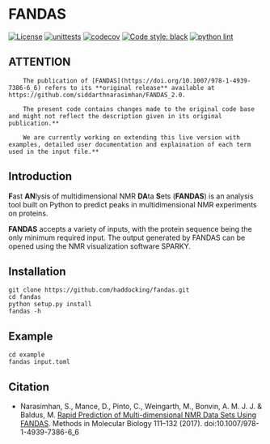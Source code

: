 # FANDAS

[![License](https://img.shields.io/badge/License-Apache_2.0-blue.svg)](https://opensource.org/licenses/Apache-2.0)
[![unittests](https://github.com/haddocking/fandas/actions/workflows/unittests.yml/badge.svg)](https://github.com/haddocking/fandas/actions/workflows/unittests.yml)
[![codecov](https://codecov.io/gh/haddocking/fandas/branch/main/graph/badge.svg?token=RKLO54L6RY)](https://codecov.io/gh/haddocking/fandas)
[![Code style: black](https://img.shields.io/badge/code%20style-black-000000.svg)](https://github.com/psf/black)
[![python lint](https://github.com/haddocking/fandas/actions/workflows/lint.yml/badge.svg)](https://github.com/haddocking/fandas/actions/workflows/lint.yml)

## ATTENTION

```
    The publication of [FANDAS](https://doi.org/10.1007/978-1-4939-7386-6_6) refers to its **original release** available at https://github.com/siddarthnarasimhan/FANDAS_2.0.

    The present code contains changes made to the original code base and might not reflect the description given in its original publication.**

    We are currently working on extending this live version with examples, detailed user documentation and explaination of each term used in the input file.**
```

## Introduction

**F**ast **AN**lysis of multidimensional NMR **DA**ta **S**ets (**FANDAS**) is an analysis tool built on Python to predict peaks in multidimensional NMR experiments on proteins.

**FANDAS** accepts a variety of inputs, with the protein sequence being the only minimum required input. The output generated by FANDAS can be opened using the NMR visualization software SPARKY.

## Installation

```text
git clone https://github.com/haddocking/fandas.git
cd fandas
python setup.py install
fandas -h
```

## Example

```text
cd example
fandas input.toml
```



## Citation

* Narasimhan, S., Mance, D., Pinto, C., Weingarth, M., Bonvin, A. M. J. J. & Baldus, M. [Rapid Prediction of Multi-dimensional NMR Data Sets Using FANDAS](https://doi.org/10.1007/978-1-4939-7386-6_6). Methods in Molecular Biology 111–132 (2017). doi:10.1007/978-1-4939-7386-6_6
